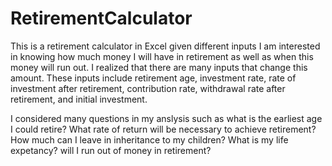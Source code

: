 # RetirementCalculator
This is a retirement calculator in Excel given different inputs
I am interested in knowing how much money I will have in retirement as well as when this money will run out. I realized that there are many inputs that change this amount. These inputs include retirement age, investment rate, rate of investment after retirement, contribution rate, withdrawal rate after retirement, and initial investment. 

I considered many questions in my anslysis such as what is the earliest age I could retire? What rate of return will be necessary to achieve retirement? How much can I leave in inheritance to my children? What is my life expetancy? will I run out of money in retirement?

